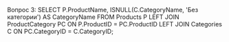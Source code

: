 Вопрос 3:
SELECT P.ProductName, ISNULL(C.CategoryName, 'Без категории') AS CategoryName
FROM Products P
LEFT JOIN ProductCategory PC ON P.ProductID = PC.ProductID
LEFT JOIN Categories C ON PC.CategoryID = C.CategoryID;
